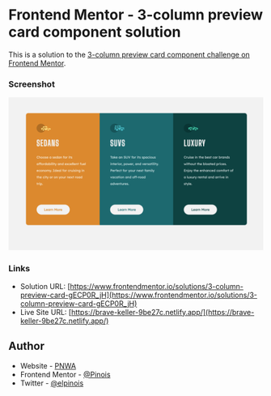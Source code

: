 # Frontend Mentor - 3-column preview card component solution

This is a solution to the [3-column preview card component challenge on Frontend Mentor](https://www.frontendmentor.io/challenges/3column-preview-card-component-pH92eAR2-).

### Screenshot

![](./design/result.png)

### Links

-   Solution URL: [https://www.frontendmentor.io/solutions/3-column-preview-card-gECP0R_jH](https://www.frontendmentor.io/solutions/3-column-preview-card-gECP0R_jH)
-   Live Site URL: [https://brave-keller-9be27c.netlify.app/](https://brave-keller-9be27c.netlify.app/)

## Author

-   Website - [PNWA](https://pnwa.dev)
-   Frontend Mentor - [@Pinois](https://www.frontendmentor.io/profile/Pinois)
-   Twitter - [@elpinois](https://www.twitter.com/elpinois)
